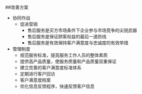 ##改善方案
 * 协同作战
   - 促进营销
     - 售后服务是买方市场条件下企业参与市场竞争的尖锐武器
     - 售后服务是保证顾客权益的最后一道防线
     - 售后服务是有效保持客户满意度与忠诚度的有效举措
 * 管理制度
   - 规范服务标准，提高服务工作人员的整体素质
   - 提供高产品质量，使服务质量和产品质量双重保证
   - 建立完善的客户满意度标准体系
   - 定期进行客户回访
   - 客户满意度档案
   - 优化信息反馈程序，快速反馈客户信息
